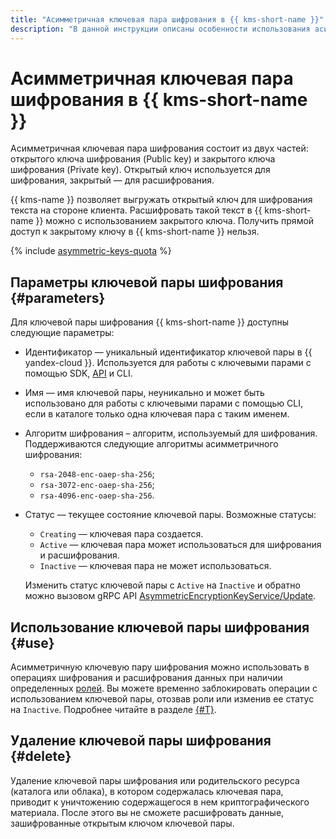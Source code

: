 ```yaml
---
title: "Асимметричная ключевая пара шифрования в {{ kms-short-name }}"
description: "В данной инструкции описаны особенности использования асимметричной ключевой пары шифрования в {{ kms-short-name }}."
---
```


# Асимметричная ключевая пара шифрования в {{ kms-short-name }}

Асимметричная ключевая пара шифрования состоит из двух частей: открытого ключа шифрования (Public key) и закрытого ключа шифрования (Private key). Открытый ключ используется для шифрования, закрытый — для расшифрования.

{{ kms-name }} позволяет выгружать открытый ключ для шифрования текста на стороне клиента. Расшифровать такой текст в {{ kms-short-name }} можно с использованием закрытого ключа. Получить прямой доступ к закрытому ключу в {{ kms-short-name }} нельзя.

{% include [asymmetric-keys-quota](../../_includes/kms/asymmetric-keys-quota.md) %}

## Параметры ключевой пары шифрования {#parameters}

Для ключевой пары шифрования {{ kms-short-name }} доступны следующие параметры:
* Идентификатор — уникальный идентификатор ключевой пары в {{ yandex-cloud }}. Используется для работы с ключевыми парами с помощью SDK, [API](../../glossary/rest-api.md) и CLI.
* Имя — имя ключевой пары, неуникально и может быть использовано для работы с ключевыми парами с помощью CLI, если в каталоге только одна ключевая пара с таким именем.
* Алгоритм шифрования – алгоритм, используемый для шифрования. Поддерживаются следующие алгоритмы асимметричного шифрования: 
    * `rsa-2048-enc-oaep-sha-256`;
    * `rsa-3072-enc-oaep-sha-256`;
    * `rsa-4096-enc-oaep-sha-256`.

* Статус — текущее состояние ключевой пары. Возможные статусы: 
    * `Creating` — ключевая пара создается.
    * `Active` — ключевая пара может использоваться для шифрования и расшифрования.
    * `Inactive` — ключевая пара не может использоваться.
    
    Изменить статус ключевой пары с `Active` на `Inactive` и обратно можно вызовом gRPC API [AsymmetricEncryptionKeyService/Update](../api-ref/grpc/asymmetric_encryption_key_service.md#Update).

## Использование ключевой пары шифрования {#use}

Асимметричную ключевую пару шифрования можно использовать в операциях шифрования и расшифрования данных при наличии определенных [ролей](../security/index.md#roles-list). Вы можете временно заблокировать операции с использованием ключевой пары, отозвав роли или изменив ее статус на `Inactive`. Подробнее читайте в разделе [{#T}](../security/index.md).

## Удаление ключевой пары шифрования {#delete}

Удаление ключевой пары шифрования или родительского ресурса (каталога или облака), в котором содержалась ключевая пара, приводит к уничтожению содержащегося в нем криптографического материала. После этого вы не сможете расшифровать данные, зашифрованные открытым ключом ключевой пары.
